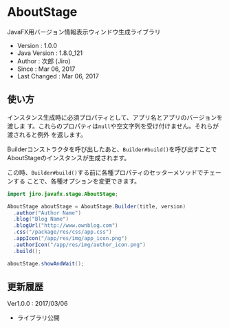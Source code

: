 AboutStage
================================================================================

JavaFX用バージョン情報表示ウィンドウ生成ライブラリ

- Version      : 1.0.0
- Java Version : 1.8.0_121
- Author       : 次郎 (Jiro)
- Since        : Mar 06, 2017
- Last Changed : Mar 06, 2017

## 使い方

インスタンス生成時に必須プロパティとして、アプリ名とアプリのバージョンを渡しま
す。これらのプロパティは`null`や空文字列を受け付けません。それらが渡されると例外
を返します。

Builderコンストラクタを呼び出したあと、`Builder#build()`を呼び出すことで
AboutStageのインスタンスが生成されます。

この時、`Builder#build()`する前に各種プロパティのセッターメソッドでチェーンする
ことで、各種オプションを変更できます。

```java
import jiro.javafx.stage.AboutStage;

AboutStage aboutStage = AboutStage.Builder(title, version)
  .author("Author Name")
  .blog("Blog Name")
  .blogUrl("http://www.ownblog.com")
  .css("/package/res/css/app.css")
  .appIcon("/app/res/img/app_icon.png")
  .authorIcon("/app/res/img/author_icon.png")
  .build();

aboutStage.showAndWait();
```

## 更新履歴

Ver1.0.0 : 2017/03/06  
- ライブラリ公開
